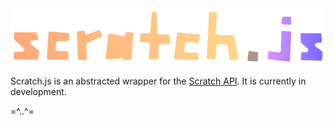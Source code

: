<div align="center">
  <img width="600" alt="Scratch.js" src="https://raw.githubusercontent.com/raynecloudy/scratch.js/refs/heads/master/img/logo.png">
</div>

Scratch.js is an abstracted wrapper for the [Scratch API](https://api.scratch.mit.edu). It is currently in development.

=^..^=
